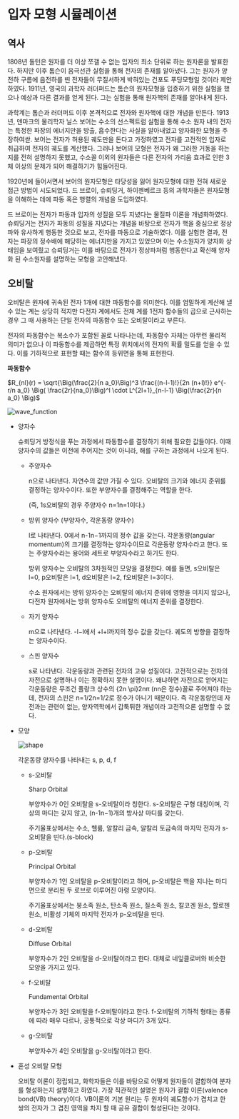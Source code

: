 # 입자 모형 시뮬레이션

## 역사

1808년 돌턴은 원자를 더 이상 쪼갤 수 없는 입자의 최소 단위로 하는 원자론을 발표한다. 하지만 이후 톰슨이 음극선관 실험을 통해 전자의 존재를 알아냈다. 그는 원자가 양전하 구름에 음전하를 띤 전자들이 무질서하게 박혀있는 건포도 푸딩모형일 것이라 제안하였다. 1911년, 영국의 과학자 러더퍼드는 톰슨의 원자모형을 입증하기 위한 실험을 했으나 예상과 다른 결과를 얻게 된다. 그는 실험을 통해 원자핵의 존재를 알아내게 된다.

과학계는 톰슨과 러더퍼드 이후 본격적으로 전자와 원자핵에 대한 개념을 만든다. 1913년, 덴마크의 물리학자 닐스 보어는 수소의 선스펙트럼 실험을 통해 수소 원자 내의 전자는 특정한 파장의 에너지만을 방출, 흡수한다는 사실을 알아내었고 양자화한 모형을 주장하여싿. 보어는 전자가 허용된 궤도만을 돈다고 가정하였고 전자를 고전적인 입자로 취급하여 전자의 궤도를 계산했다. 그러나 보어의 모형은 전자가 왜 그러한 거동을 하는지를 전혀 설명하지 못했고, 수소꼴 이외의 원자들은 다른 전자의 가리움 효과로 인한 3체 이상의 문제가 되어 해결하기가 힘들어진다.

1920년에 들어서면서 보어의 원자모형은 타당성을 잃어 원자모형에 대한 전혀 새로운 접근 방법이 시도되었다. 드 브로이, 슈뢰딩거, 하이젠베르크 등의 과학자들은 원자모형을 이해하는 데에 파동 혹은 행렬의 개념을 도입하였다.

드 브로이는 전자가 파동과 입자의 성질을 모두 지녔다는 물질파 이론을 개념화하였다. 슈뢰딩거는 전자가 파동의 성질을 지녔다는 개념을 바탕으로 전자가 핵을 중심으로 정상파와 유사하게 행동한 것으로 보고, 전자를 파동으로 기술하였다. 이를 실험한 결과, 전자는 파장의 정수배에 해당하는 에너지만을 가지고 있었으며 이는 수소원자가 양자화 상태임을 보여줬고 슈뢰딩거는 이를 바탕으로 전자가 정상파처럼 행동한다고 확신해 양자화 된 수소원자를 설명하는 모형을 고안해냈다.

## 오비탈

오비탈은 원자에 귀속된 전자 1개에 대한 파동함수를 의미한다. 이를 엄밀하게 계산해 낼 수 있는 계는 상당히 적지만 다전자 계에서도 전체 계를 1전자 함수들의 곱으로 근사하는 경우 그 때 사용하는 단일 전자의 파동함수 또는 오비탈이라고 부른다.

전자의 파동함수는 복소수가 포함된 꼴로 나타나는데, 파동함수 자체는 아무런 물리적 의미가 없으나 이 파동함수를 제곱하면 특정 위치에서의 전자의 확률 밀도를 얻을 수 있다. 이를 기하적으로 표현할 때는 함수의 등위면을 통해 표현한다.

<strong>파동함수</strong>

$R_{nl}(r) = \sqrt{\Big(\frac{2}{n a_0}\Big)^3 \frac{(n-l-1)!}{2n (n+l)!}} e^{-r/n a_0} \Big( \frac{2r}{na_0}\Big)^l  \cdot L^{2l+1}_{n-l-1} \Big(\frac{2r}{n a_0} \Big)$

![wave_function](https://dpotoyan.github.io/Chem324/images/H-atom-wavef_11_0.png)

-   양자수

    슈뢰딩거 방정식을 푸는 과정에서 파동함수를 결정하기 위해 필요한 값들이다. 이때 양자수의 값들은 이전에 주어지는 것이 아니라, 해를 구하는 과정에서 나오게 된다.

    -   주양자수

        n으로 나타낸다. 자연수의 값만 가질 수 있다. 오비탈의 크기와 에너지 준위를 결정하는 양자수이다. 또한 부양자수를 결정해주는 역할을 한다.

        (즉, 1s오비탈의 경우 주양자수 n=1n=1이다.)

    -   방위 양자수 (부양자수, 각운동량 양자수)

        l로 나타낸다. 0에서 n-1n−1까지의 정수 값을 갖는다. 각운동량(angular momentum)의 크기를 결정하는 양자수이므로 각운동량 양자수라고 한다. 또는 주양자수라는 용어와 세트로 부양자수라고 하기도 한다.

        방위 양자수는 오비탈의 3차원적인 모양을 결정한다.
        예를 들면, s오비탈은 l=0, p오비탈은 l=1, d오비탈은 l=2, f오비탈은 l=3이다.

        수소 원자에서는 방위 양자수는 오비탈의 에너지 준위에 영향을 미치지 않으나, 다전자 원자에서는 방위 양자수도 오비탈의 에너지 준위를 결정한다.

    -   자기 양자수

        m으로 나타낸다. -l−l에서 +l+l까지의 정수 값을 갖는다. 궤도의 방향을 결정하는 양자수이다.

    -   스핀 양자수

        s로 나타낸다. 각운동량과 관련된 전자의 고유 성질이다. 고전적으로는 전자의 자전으로 설명하나 이는 정확하지 못한 설명이다. 왜냐하면 자전으로 얻어지는 각운동량은 무조건 플랑크 상수의 {2n \pi}2nπ (nn은 정수)꼴로 주어져야 하는데, 전자의 스핀은 n=1/2n=1/2로 정수가 아니기 때문이다. 즉 각운동량인데 자전과는 관련이 없는, 양자역학에서 갑툭튀한 개념이라 고전적으론 설명할 수 없다.

-   모양

    ![shape](https://w.namu.la/s/9d311d18f26d38ef01a0cff1e3141840d1c5a76a2545a7cc3b45d9e3fb456816e804d5e9a879d7e45fc5481c9414053896345a8cf53d8264cbfb8b3d2c04737b9bfbc2b36b89b524bc1b8402a92a1f7dccea97689ad99dd685b319e67379cc45)

    각운동량 양자수를 나타내는 s, p, d, f

    -   s-오비탈

        Sharp Orbital

        부양자수가 0인 오비탈을 s-오비탈이라 칭한다. s-오비탈은 구형 대칭이며, 각상의 마디는 갖지 않고, (n-1n−1)개의 방사상 마디를 갖는다.

        주기율표상에서는 수소, 헬륨, 알칼리 금속, 알칼리 토금속의 마지막 전자가 s-오비탈을 띤다.(s-block)

    -   p-오비탈

        Principal Orbital

        부양자수가 1인 오비탈을 p-오비탈이라고 하며, p-오비탈은 핵을 지나는 마디면으로 분리된 두 로브로 이루어진 아령 모양이다.

        주기율표상에서는 붕소족 원소, 탄소족 원소, 질소족 원소, 칼코겐 원소, 할로젠 원소, 비활성 기체의 마지막 전자가 p-오비탈을 띤다.

    -   d-오비탈

        Diffuse Orbital

        부양자수가 2인 오비탈을 d-오비탈이라고 한다. 대체로 네잎클로버와 비슷한 모양을 가지고 있다.

    -   f-오비탈

        Fundamental Orbital

        부양자수가 3인 오비탈을 f-오비탈이라고 한다. f-오비탈의 기하적 형태는 종류에 따라 매우 다르나, 공통적으로 각상 마디가 3개 있다.

    -   g-오비탈

        부양자수가 4인 오비탈을 g-오비탈이라고 한다.

-   혼성 오비탈 모형

    오비탈 이론이 정립되고, 화학자들은 이를 바탕으로 어떻게 원자들이 결합하여 분자를 형성하는지 설명하고 하였다. 가장 직관적인 설명은 원자가 결합 이론(valence bond(VB) theory)이다. VB이론의 기본 원리는 두 원자의 궤도함수가 겹치고 한 쌍의 전자가 그 겹친 영역을 차지 할 때 공유 결합이 형성된다는 것이다.
